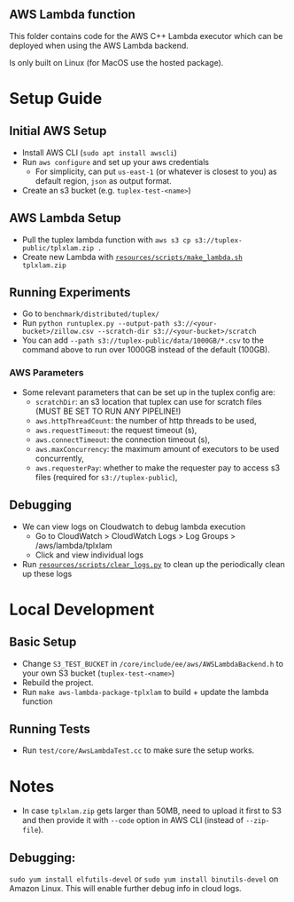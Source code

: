 ## AWS Lambda function

This folder contains code for the AWS C++ Lambda executor which can be deployed when using the AWS Lambda backend.

Is only built on Linux (for MacOS use the hosted package).

# Setup Guide
## Initial AWS Setup
- Install AWS CLI (`sudo apt install awscli`)
- Run `aws configure` and set up your aws credentials
  - For simplicity, can put `us-east-1` (or whatever is closest to you) as default region, `json` as output format.
- Create an s3 bucket (e.g. `tuplex-test-<name>`)

## AWS Lambda Setup
- Pull the tuplex lambda function with `aws s3 cp s3://tuplex-public/tplxlam.zip .`
- Create new Lambda with [`resources/scripts/make_lambda.sh`](resources/scripts/make_lambda.sh)` tplxlam.zip`

## Running Experiments
- Go to `benchmark/distributed/tuplex/`
- Run `python runtuplex.py --output-path s3://<your-bucket>/zillow.csv --scratch-dir s3://<your-bucket>/scratch` 
- You can add `--path s3://tuplex-public/data/1000GB/*.csv` to the command above to run over 1000GB instead of the default (100GB).

### AWS Parameters
- Some relevant parameters that can be set up in the tuplex config are:
  - `scratchDir`: an s3 location that tuplex can use for scratch files (MUST BE SET TO RUN ANY PIPELINE!)
  - `aws.httpThreadCount`: the number of http threads to be used,
  - `aws.requestTimeout`: the request timeout (s),
  - `aws.connectTimeout`: the connection timeout (s),
  - `aws.maxConcurrency`: the maximum amount of executors to be used concurrently,
  - `aws.requesterPay`: whether to make the requester pay to access s3 files (required for `s3://tuplex-public`),
    
## Debugging
 - We can view logs on Cloudwatch to debug lambda execution
   - Go to CloudWatch > CloudWatch Logs > Log Groups > /aws/lambda/tplxlam
   - Click and view individual logs
 - Run [`resources/scripts/clear_logs.py`](resources/scripts/clear_logs.py) to clean up the periodically clean up these logs

# Local Development
## Basic Setup
- Change `S3_TEST_BUCKET` in `/core/include/ee/aws/AWSLambdaBackend.h` to your own S3 bucket (`tuplex-test-<name>`)
- Rebuild the project.
- Run `make aws-lambda-package-tplxlam` to build + update the lambda function

## Running Tests
- Run `test/core/AwsLambdaTest.cc` to make sure the setup works.

# Notes
 - In case `tplxlam.zip` gets larger than 50MB, need to upload it first to S3 and then provide it with `--code` option in AWS CLI (instead of `--zip-file`).

## Debugging:
`sudo yum install elfutils-devel` or `sudo yum install binutils-devel` on Amazon Linux.
This will enable further debug info in cloud logs.

